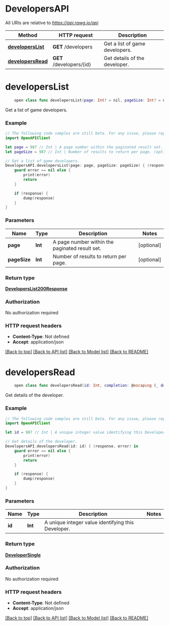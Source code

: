 # DevelopersAPI

All URIs are relative to *https://api.rawg.io/api*

Method | HTTP request | Description
------------- | ------------- | -------------
[**developersList**](DevelopersAPI.md#developerslist) | **GET** /developers | Get a list of game developers.
[**developersRead**](DevelopersAPI.md#developersread) | **GET** /developers/{id} | Get details of the developer.


# **developersList**
```swift
    open class func developersList(page: Int? = nil, pageSize: Int? = nil, completion: @escaping (_ data: DevelopersList200Response?, _ error: Error?) -> Void)
```

Get a list of game developers.

### Example
```swift
// The following code samples are still beta. For any issue, please report via http://github.com/OpenAPITools/openapi-generator/issues/new
import OpenAPIClient

let page = 987 // Int | A page number within the paginated result set. (optional)
let pageSize = 987 // Int | Number of results to return per page. (optional)

// Get a list of game developers.
DevelopersAPI.developersList(page: page, pageSize: pageSize) { (response, error) in
    guard error == nil else {
        print(error)
        return
    }

    if (response) {
        dump(response)
    }
}
```

### Parameters

Name | Type | Description  | Notes
------------- | ------------- | ------------- | -------------
 **page** | **Int** | A page number within the paginated result set. | [optional] 
 **pageSize** | **Int** | Number of results to return per page. | [optional] 

### Return type

[**DevelopersList200Response**](DevelopersList200Response.md)

### Authorization

No authorization required

### HTTP request headers

 - **Content-Type**: Not defined
 - **Accept**: application/json

[[Back to top]](#) [[Back to API list]](../README.md#documentation-for-api-endpoints) [[Back to Model list]](../README.md#documentation-for-models) [[Back to README]](../README.md)

# **developersRead**
```swift
    open class func developersRead(id: Int, completion: @escaping (_ data: DeveloperSingle?, _ error: Error?) -> Void)
```

Get details of the developer.

### Example
```swift
// The following code samples are still beta. For any issue, please report via http://github.com/OpenAPITools/openapi-generator/issues/new
import OpenAPIClient

let id = 987 // Int | A unique integer value identifying this Developer.

// Get details of the developer.
DevelopersAPI.developersRead(id: id) { (response, error) in
    guard error == nil else {
        print(error)
        return
    }

    if (response) {
        dump(response)
    }
}
```

### Parameters

Name | Type | Description  | Notes
------------- | ------------- | ------------- | -------------
 **id** | **Int** | A unique integer value identifying this Developer. | 

### Return type

[**DeveloperSingle**](DeveloperSingle.md)

### Authorization

No authorization required

### HTTP request headers

 - **Content-Type**: Not defined
 - **Accept**: application/json

[[Back to top]](#) [[Back to API list]](../README.md#documentation-for-api-endpoints) [[Back to Model list]](../README.md#documentation-for-models) [[Back to README]](../README.md)

